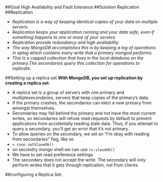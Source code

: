 ##Goal
High Availability and Fault tolerance 
##Solution
Replication
##Replication
* _Replication is a way of keeping identical copies of your data on multiple servers._
* _Replication keeps your application running and your data safe, even if something happens to one or more of your servers._
* _Replication provide redundancy and high availability._
* _The way MongoDB accomplishes this is by keeping a log of operations in oplog which contains every write that a primary mongod performs._
* _This is a capped collection that lives in the local database on the primary.The secondaries query this collection for operations to replicate._

##Setting up a replica set
**With MongoDB, you set up replication by creating a replica set.**
* A replica set is a group of servers with one primary and multiplesecondaries, servers that keep copies of the primary’s data.
* If the primary crashes, the secondaries can elect a new primary from amongst themselves.
* Secondaries may fall behind the primary and not have the most current writes, so secondaries will refuse read requests by default to prevent applications from accidentally reading stale data. Thus, if you attempt to query a secondary, you’ll get an error that it’s not primary.
* To allow queries on the secondary, we set an “I’m okay with reading from secondaries” flag, like so 
*  `> conn.setSlaveOk()`
* on secondry mongo shell.we can use `rs.slaveOk()`
* We have to set read preference settings 
* The secondary does not accept the write. The secondary will only perform writes that it gets through replication, not from clients.

##configuring a Replica Set:


